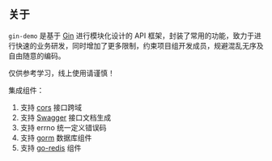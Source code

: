## 关于

`gin-demo` 是基于 [Gin](https://github.com/gin-gonic/gin) 进行模块化设计的 API 框架，封装了常用的功能，致力于进行快速的业务研发，同时增加了更多限制，约束项目组开发成员，规避混乱无序及自由随意的编码。

仅供参考学习，线上使用请谨慎！

集成组件：
1. 支持 [cors](https://github.com/rs/cors) 接口跨域
1. 支持 [Swagger](https://github.com/swaggo/gin-swagger) 接口文档生成
1. 支持 errno 统一定义错误码
1. 支持 [gorm](https://gorm.io/gorm) 数据库组件
1. 支持 [go-redis](https://github.com/go-redis/redis/v7) 组件